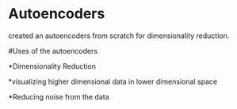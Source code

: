 # Autoencoders
created an autoencoders from scratch for dimensionality reduction.


#Uses of the autoencoders


*Dimensionality Reduction


*visualizing higher dimensional data in lower dimensional space


*Reducing noise from the data
